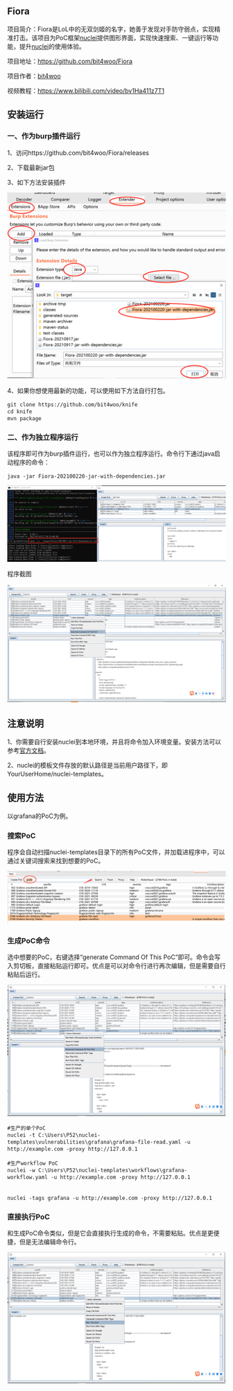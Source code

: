 

## Fiora

项目简介：Fiora是LoL中的无双剑姬的名字，她善于发现对手防守弱点，实现精准打击。该项目为PoC框架[nuclei](https://github.com/projectdiscovery/nuclei)提供图形界面，实现快速搜索、一键运行等功能，提升[nuclei](https://github.com/projectdiscovery/nuclei)的使用体验。

项目地址：https://github.com/bit4woo/Fiora

项目作者：[bit4woo](https://github.com/bit4woo)

视频教程：https://www.bilibili.com/video/bv1Ha411z7T1

## 安装运行

### 一、作为burp插件运行

1、访问https://github.com/bit4woo/Fiora/releases

2、下载最新jar包

3、如下方法安装插件

![image-20220101172629795](README.assets/image-20220101172629795.png)

4、如果你想使用最新的功能，可以使用如下方法自行打包。

```
git clone https://github.com/bit4woo/knife
cd knife
mvn package
```



### 二、作为独立程序运行

该程序即可作为burp插件运行，也可以作为独立程序运行。命令行下通过java启动程序的命令：

```
java -jar Fiora-202100220-jar-with-dependencies.jar      
```

![image-20220101173315536](README.assets/image-20220101173315536.png)

程序截图

![image-20220101173647192](README.assets/image-20220101173647192.png)



## 注意说明

1、你需要自行安装nuclei到本地环境，并且将命令加入环境变量。安装方法可以参考[官方文档](https://nuclei.projectdiscovery.io/nuclei/get-started/#running-nuclei)。

2、nuclei的模板文件存放的默认路径是当前用户路径下，即 YourUserHome/nuclei-templates。



## 使用方法

以grafana的PoC为例。

### 搜索PoC

程序会自动扫描nuclei-templates目录下的所有PoC文件，并加载进程序中，可以通过关键词搜索来找到想要的PoC。

![image-20220101194244053](README.assets/image-20220101194244053.png)

### 生成PoC命令

选中想要的PoC，右键选择“generate Command Of This PoC”即可。命令会写入剪切板，直接粘贴运行即可。优点是可以对命令行进行再次编辑，但是需要自行粘贴后运行。

![image-20220101195315472](README.assets/image-20220101195315472.png)

```
#生产的单个PoC 
nuclei -t C:\Users\P52\nuclei-templates\vulnerabilities\grafana\grafana-file-read.yaml -u http://example.com -proxy http://127.0.0.1

#生产workflow PoC
nuclei -w C:\Users\P52\nuclei-templates\workflows\grafana-workflow.yaml -u http://example.com -proxy http://127.0.0.1


nuclei -tags grafana -u http://example.com -proxy http://127.0.0.1
```

### 直接执行PoC

和生成PoC命令类似，但是它会直接执行生成的命令，不需要粘贴。优点是更便捷，但是无法编辑命令行。

![image-20220101200920749](README.assets/image-20220101200920749.png)

